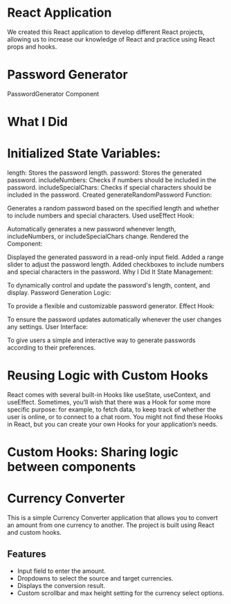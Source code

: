 # React Application
We created this React application to develop different React projects, allowing us to increase our knowledge of React and practice using React props and hooks.

# Password Generator
PasswordGenerator Component
 # What I Did
# Initialized State Variables:

length: Stores the password length.
password: Stores the generated password.
includeNumbers: Checks if numbers should be included in the password.
includeSpecialChars: Checks if special characters should be included in the password.
Created generateRandomPassword Function:

Generates a random password based on the specified length and whether to include numbers and special characters.
Used useEffect Hook:

Automatically generates a new password whenever length, includeNumbers, or includeSpecialChars change.
Rendered the Component:

Displayed the generated password in a read-only input field.
Added a range slider to adjust the password length.
Added checkboxes to include numbers and special characters in the password.
Why I Did It
State Management:

To dynamically control and update the password's length, content, and display.
Password Generation Logic:

To provide a flexible and customizable password generator.
Effect Hook:

To ensure the password updates automatically whenever the user changes any settings.
User Interface:

To give users a simple and interactive way to generate passwords according to their preferences.


# Reusing Logic with Custom Hooks

React comes with several built-in Hooks like useState, useContext, and useEffect. Sometimes, you’ll wish that there was a Hook for some more specific purpose: for example, to fetch data, to keep track of whether the user is online, or to connect to a chat room. You might not find these Hooks in React, but you can create your own Hooks for your application’s needs.

# Custom Hooks: Sharing logic between components 

# Currency Converter

This is a simple Currency Converter application that allows you to convert an amount from one currency to another. The project is built using React and custom hooks.

## Features

- Input field to enter the amount.
- Dropdowns to select the source and target currencies.
- Displays the conversion result.
- Custom scrollbar and max height setting for the currency select options.
